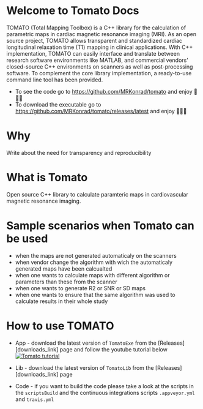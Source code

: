 # Welcome to Tomato Docs

TOMATO (Total Mapping Toolbox) is a C++ library for the calculation of parametric maps in cardiac magnetic resonance imaging (MRI). As an open source project, TOMATO allows transparent and standardized cardiac longitudinal relaxation time (T1) mapping in clinical applications. With C++ implementation, TOMATO can easily interface and translate between research software environments like MATLAB, and commercial vendors’ closed-source C++ environments on scanners as well as post-processing software. To complement the core library implementation, a ready-to-use command line tool has been provided.


* To see the code go to <https://github.com/MRKonrad/tomato> and enjoy 🍅🍅🍅
* To download the executable go to <https://github.com/MRKonrad/tomato/releases/latest> and enjoy 🍅🍅🍅

# Why
Write about the need for transparency and reproducibility

# What is Tomato
Open source C++ library to calculate paramteric maps in cardiovascular magnetic resonance imaging.

# Sample scenarios when Tomato can be used
* when the maps are not generated automaticaly on the scanners
* when vendor change the algorithm with wich the automaticaly generated maps have been calcualted
* when one wants to calculate maps with different algorithm or parameters than these from the scanner
* when one wants to generate R2 or SNR or SD maps
* when one wants to ensure that the same algorithm was used to calculate results in their whole study

# How to use TOMATO

*   App - download the latest version of `TomatoExe` from the [Releases][downloads_link] page and follow the youtube tutorial below
[![Tomato tutorial](https://img.youtube.com/vi/0tzNZNiZh18/maxresdefault.jpg)](https://www.youtube.com/watch?v=0tzNZNiZh18)

*   Lib - download the latest version of `TomatoLib` from the [Releases][downloads_link] page

*   Code - if you want to build the code please take a look at the scripts in the `scriptsBuild` and the continuous integrations scripts `.appveyor.yml` and `travis.yml`
